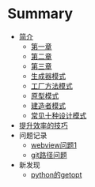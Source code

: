 # Summary

* [简介](README.md)
    * [第一章](01.md)
    * [第二章](02.md)
    * [第三章](03.md)
    * [生成器模式](04.md)
    * [工厂方法模式](05.md)
    * [原型模式](06.md)
    * [建造者模式](07.md)
    * [常见十种设计模式](08.md)
* [提升效率的技巧](99.md)
* 问题记录
    * [webview问题1](09.md)
    * [git路径问题](10.md)
* 新发现
    * [python的getopt](11.md)

